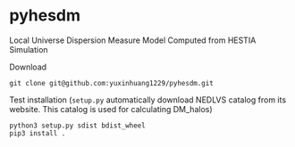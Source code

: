 # pyhesdm
Local Universe Dispersion Measure Model Computed from HESTIA Simulation   


Download   
   
```git clone git@github.com:yuxinhuang1229/pyhesdm.git```   


Test installation (```setup.py``` automatically download NEDLVS catalog from its website. This catalog is used for calculating DM_halos)   
   
```python3 setup.py sdist bdist_wheel```   
```pip3 install .```   
